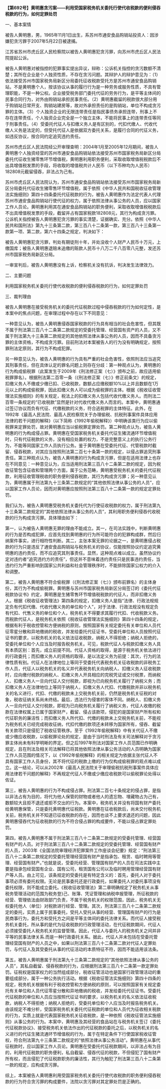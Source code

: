 **【第692号】黄明惠贪污案——利用受国家税务机关委托行使代收税款的便利侵吞税款的行为，如何定罪处罚**

一、基本案情

被告人黄明惠，男，1965年11月1日出生，系苏州市通安食品购销站投资人：因涉嫌犯贪污罪于2007年5月22日被逮捕。

江苏省苏州市虎丘区人民检察院以被告人黄明惠犯贪污罪，向苏州市虎丘区人民法院提起公诉。

被告人黄明惠对被指控的犯罪事实提出异议，辩称：公诉机关指控的贪污数额不清楚；其所在企业是个人独资性质，不存在贪污问题。其辩护人的辩护意见为：（1）依法接受苏州市国家税务局新区分局委托征收税款受托方是苏州市通安食品购销站，不是黄明惠个人，按该协议从事的履行行为是一种劳务或服务性质，不具有管理职能，不是一种公权。企业接受税务部门委托代征的劳务行为，是平等主体间的民事合同行为，对外由购销站承担民事责任。（2）黄明惠截留的税款很大部分用于购销站日常开支、购销站建房等，故对外承担责任的是购销站，单位不构成贪污罪的主体。（3）个人独资企业的无限连带责任是指民事债务承担连带，刑事上不存在连带责任，个人独资企业完全是一个独立主体，不能将民事上的连带责任等同于刑事责任。（4）受委托代征人与扣缴义务人是有区别的，代扣代缴人、代收代缴人义务是法定的，但受托代征人是依据双方委托关系，是履行合同的代征义务，如违反协议，按合同约定追究违约责任。

苏州市虎丘区人民法院经公开审理查明：2004年1月至2005年12月期间，被告人黄明惠个人独资经营的苏州市通安食品购销站依法接受苏州市国家税务局新区分局委托代征收生猪零售环节增值税，黄明惠利用职务便利，采取收取增值税税款后不出具增值税发票的手段，将收取的增值税共计人民币（以下币种均为人民币）182808元截留侵吞，非法占为己有。

苏州市虎丘区人民法院认为，苏州市通安食品购销站依法接受苏州市国家税务局新区分局委托代征收生猪零售环节增值税，属于依照《中华人民共和国税收征收管理法实施细则》第四十四条委托代征税款的行为，被告人黄明惠作为法定代表人代理苏州市通安食品购销站行使代征的权力，属于依照法律从事公务的人员，应以国家工作人员论。黄明惠利用其在通安食品购销站的职务便利，采取收取增值税税款后不出具增值税发票的手段，截留并占有国家税款182808元，其行为构成贪污罪。公诉机关指控被告人黄明惠犯贪污罪的事实清楚，证据确实、充分。依照《中华人民共和国刑法》第九十三条第二款，第三百八十二条第一款，第三百八十三条第一款第一项、第二款，第六十四条之规定，判决如下：

被告人黄明惠犯贪污罪，判处有期徒刑十年，并处没收个人财产人民币十万元，上缴国库；被告人黄明惠退赔未追缴的赃款人民币十八万二千八百零八元整，发还苏州市国家税务局新区分局。

一审宣判后，被告人黄明惠没有上诉，检察机关没有抗诉，判决发生法律效力。

二、主要问题

利用国家税务机关委托行使代收税款的便利侵吞税款的行为，如何定罪处罚

三、裁判理由

被告人黄明惠在接受税务机关的委托代征税款过程中侵吞税款的行为如何定性，是本案中的焦点问题，在审理过程中存在以下不同意见：

一种意见认为，被告人黄明惠侵吞国家税款的行为具有相当的社会危害性，但其既不属于刑法第三百八十二条第二款规定的受委托管理、经营国有资产的人员，又不属于刑法第九十三条第二款规定的其他依照法律从事公务的人员，因而不具备贪污罪的主体资格，不构成贪污罪。目前刑法对本案被告人的行为没有明确规定，按照罪刑法定原则，其行为不构成犯罪。

另一种意见认为，被告人黄明惠的行为具有严重的社会危害性，依照刑法应当追究其刑事责任，但在具体认定的罪名问题上则存在分歧：第一种观点认为，黄明惠的行为构成偷税罪（此案发生于2009年《刑法修正案（七）》颁布之前，故应适用偷税罪罪名）。根据刑法第二百零一条（《刑法修正案（七）》修正前条文）的规定，扣缴义务人不缴或少缴已扣、已收税款，数额占应缴税额10%以上并且数额在1万元以上的构成偷税罪，因此扣缴义务人可以成为偷税罪的主体。根据《税收征收管理法实施细则》的有关规定，税法上的扣缴义务人包括代收代缴义务人。而刑法二百零一条规定的“已收税款”显然是针对代收代缴义务人而言的。本案中，黄明惠通过签订协议而负有代征、代缴税款的义务，符合逃税罪的主体特征。此外，在1992年《最高人民法院、最高人民检察院关于办理偷税、抗税刑事案件具体应用法律的若干问题的解释》（以下简称《1992年偷税解释》）中明确该类行为应以偷税罪来定罪处罚，故对黄明惠应当以偷税罪定罪处罚。第二种观点认为，被告人黄明惠的行为构成侵占罪。黄明惠在受国家税务机关委托代征生猪流通环节增值税时，只有代征税款的义务，没有相应处置的权力，不是完整意义上的执行公务行为，不能等同国家工作人员执行公务。鉴于黄明惠在受委托代征、代管税款时截留、侵吞税款，对其应当按照刑法第二百七十条第一款的规定，以侵占罪追究刑事责任。第三种观点认为，被告人黄明惠的行为构成贪污罪，但是在适用法律上也存在不同意见：一种意见认为，应当适用刑法第三百八十二条第二款的规定，因为税收征管包含征收和管理两个方面，属于公务范畴，黄明惠受税务机关的委托代征税款，利用征收管理税收的职务便利侵吞税款，其行为构成贪污罪；另一种意见认为，黄明惠属于刑法第九十三条第二款规定的“其他依照法律从事公务的人员”，应以国家工作人员论，因而对黄明惠应按照刑法第三百八十二条第一款的规定定罪处罚。

我们认为，被告人黄明惠受税务机关委托代为行使征收税款的权力，属于刑法第九十三条第二款规定的“其他依照法律从事公务的人员”，其利用职务便利侵吞代收税款的行为构成贪污罪。具体理由如下：

第一，认为被告人黄明惠无罪的理由不能成立。其一，在司法实践中，判断黄明惠的行为是否构成犯罪，应首先找到黄明惠的行为所可能符合的犯罪构成群，然后归纳案件事实，进行相符性判断。其二，主张本案无罪的论据之一，是黄明惠侵占税款的行为只是违反了通安食品购销站与税务机关的协议，仅能按照协议约定追究黄明惠的违约责任，而不应追究其刑事责任。显然，这种观点难以成立。虽然协议约定对违约者“追究违约方的责任”，但这并不意味着违约责任只是民事违约责任，当违约行为严重影响到国家公共利益和社会管理秩序时，不能排除国家公权力的介入和调整。

第二，被告人黄明惠不符合偷税罪（《刑法修正案（七）》颁布前罪名）的主体身份，其行为不构成偷税罪。黄明惠与苏州市国家税务局新区分局签订的《委托代征税款协议书》约定，黄明惠是生猪零售环节增值税税款的代征人，而非扣缴义务人。根据《税收征收管理法》第四条的规定，扣缴义务人是指“法律、行政法规规定负有代扣代缴、代收代缴义务的单位和个人”，对于法律、行政法规没有规定负有代扣、代售义务的单位和个人，税务机关不得要求其履行代扣、代收税款义务。而税款代征人，是税务机关依照《税收征收管理法实施细则》第四十四条的规定，根据有利于税收控管和方便纳税的原则，按照国家有关规定委托有关单位和人员代征零星分散和异地缴纳的税收，并发给委托代征证书，受委托单位和人员按照代征证书的要求，以税务机关的名义依法征收税款，纳税人不得拒绝；纳税人拒绝的，受委托单位和个人应当及时报告税务机关。可见，税款代征人与税款扣缴义务人具有本质区别：首先，成立前提不同。代征人资格的取得，是源于税务机关依法进行的行政委托；而扣缴义务人的资格的取得，是以法定义务为前提：其次，行为的法律性质有别。代征人在法律地位上等同于受委托代表税务机关征收税款的非税务工作人员，代征人以税务机关的名义并代表税务机关向纳税人、扣缴义务人征收税款时，应向缴付税款的纳税人、扣缴义务人开具相应的完税凭证或交付税票，而纳税人、扣缴义务人一旦向代征人交付税款，即视为已向税务机关履行了纳税义务；而扣缴义务人在法律地位上等同于纳税人，扣缴义务人代扣、代缴税款并非以税务机关的名义进行，代扣、代缴的税款未上交税务机关前，仍然是税务机关征税的对象，税收征纳关系尚未终结。最后，违法行为侵害的客体不同。纳税人、扣缴义务人一旦向代征人交付税款，即视为已向税务机关履行了纳税义务，代征人收缴的税款在法律权属上已属于国家财产，截留、侵占该款项，侵犯的是国家财产所有权和代征职务的廉洁性；而扣缴义务人所代扣、代缴的税款未上交税务机关前，不能视为税务机关已经完成税收征纳，代扣代缴的款项还未转移为国家所有，侵吞、截留有关款项只是侵犯了税收征管秩序。至于《1992年偷税解释》中有关代征人不缴或少缴应收税款，以偷税罪论处的规定，是由于当时刑法及有关司法解释对于贪污罪主体尚未有科学明晰的界定。但之后1997年刑法对国家工作人员范围已作明确规定，且在刑法及相关司法解释已将其他依照法律从事公务活动的人员明确为国家工作人员范围的情况下，以《1992年偷税解释》的相关规定为依据主张代征人不具有国家工作人员身份，其不将代征的税款上缴的行为仅构成偷税罪的观点难以成立。这一结论，可以从2002年《最高人民法院关于审理偷税抗税刑事案件具体应用法律若干问题的解释》不再规定代征人不缴或少缴应收税款可以偷税罪论处得以佐证。

第三，被告人黄明惠的行为不构成侵占罪。刑法第二百七十条规定的侵占罪，是指以非法占有为目的，将代为他人保管的财物或者他人的遗忘物、埋藏物占为己有，数额较大且拒不退还或拒不交出的行为。本案中，税务机关并没有将国有财产委托给黄明惠保管，只是委托黄明惠代征税款。黄明惠在征收税款后，尚未交付税务机关前，税务机关并不知道已征收税款的存在，因而也谈不上要求退还的问题，因此黄明惠侵吞代为征收税款的行为不符合侵占罪的构成要件，不能以侵占罪定罪处罚。

第四，被告人黄明惠不属于刑法第三百八十二条第二款规定的受委托管理、经营国有财产的人员。对于刑法第三百八十二条第二款规定的受委托管理、经营国有财产的人员，2003年《全国法院审理经济犯罪案件工作座谈会纪要》规定：“刑法第三百八十二条第二款规定的受委托管理经营国有财产是指承包、租赁、临时聘用等管理、经营国有财产。”也就是说，受委托经营、管理国有财产的人员在司法实践中主要是指承包经营国有企业、国有公司，租赁国有公司以及临时聘用管理经营国有财产等人员。由上可见，该条规定的受委托是有特定含义的：首先，委托人对于委托事项必须有委托权限。无论是民事委托还是行政委托，如果委托人对委托事项没有委托权限，则不能成立委托。《税收征收管理法》第二章明确规定了税务机关从事税务管理活动的范围为税务登}己、账簿、凭证管理和纳税申报管理，所征税款的经营、管理依法由财政部门负责，不属于税务机关的权限范围，因此，税务机关无权委托他人（单位）对税款进行经营、管理。其次，刑法第三百八十二条第二款规定的委托，实质上属于民事委托，受托人受托从事的经营、管理国有财产的行为是民商事行为，委托方和受托方之间是平等主体间的委托法律关系。而代征人接受税务机关委托，所从事的是代为征收税款的行政管理活动，在代征税款期间，代征人必须接受委托人税务机关的监督管理。因此，代征人与委托人的税务机关之间并非平等的民事法律关系.而是一种行政委托关系。据此，代征人并未包括在受委托管理经营国有财产的人员之中，如果以刑法第三百八十二条第二款对代征人定罪处罚，与代征人及其受委托从事的代征活动的本质特征不符，因而不能适用该法条。

第五，被告人黄明惠属于刑法第九十三条第二款规定的“其他依照法律从事公务的人员”，其私自截留、侵吞税款的行为，应根据刑法第三百八十二条第一款定罪处罚。征税权是国家权力的当然组成部分，税收征管活动也是国家行政管理活动的重要组成部分，属于一种公务执行活动。根据《税收征管法实施细则》第四十四条的规定，税务机关根据有利于税收控管和方便纳税的原则，可以按照国家有关规定委托有关单位和人员代征零星分散和异地缴纳的税收，并发给委托代征证书。受委托代征税款的单位和人员应当按照代征证书的要求，以税务机关的名义依法征收税款，纳税人不得拒绝；纳税人拒绝的，受委托单位和个人应当及时报告税务机关。由该规定不难分析，受国家税务机关委托代征税款的单位和人员代为征收相关税款的行为，实质上就是代表国家税务机关征收税款，是一种依照《税收征管法实施细则》从事公务的行为。本案中，黄明惠及其经营的食品站在与税务机关签订《委托代征税款协议》、接受税务机关依法作出的代征税款的委托之后，以税务机关的名义进行的代征生猪流通环节增值税的行为，属于在特定条件下行使国家税收征管权，符合刑法第九十三条第二款规定的“依照法律从事公务活动”。黄明惠在从事代征税款时，应以国家工作人员论。黄明惠在受委托代征税款期间，以非法占有为目的，利用代征税款的职务便利，私自截留、侵吞代征的税款，不但侵犯了国有财产所有权，而且侵犯了代征税款职务的廉洁性，其行为触犯了刑法第三百八十二条第一款的规定，应构成贪污罪。

综上，本案被告人黄明惠利用受国家税务机关委托行使代收税款的职务便利侵吞税款的行为符合贪污罪的构成要件，法院以贪污罪对其定罪处罚是正确的。